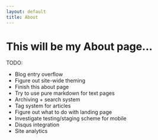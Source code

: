 ```yaml
---
layout: default
title: About
---
```


<div class="page-div">
<h1>This will be my About page...</h1>
<p>TODO:</p>
<ul>
  <li>Blog entry overflow</li>
  <li>Figure out site-wide theming</li>
  <li>Finish this about page</li>
  <li>Try to use pure markdown for text pages</li>
  <li>Archiving + search system</li>
  <li>Tag system for articles</li>
  <li>Figure out what to do with landing page</li>
  <li>Investigate testing/staging scheme for mobile</li>
  <li>Disqus integration</li>
  <li>Site analytics</li>
</ul>
</div>

